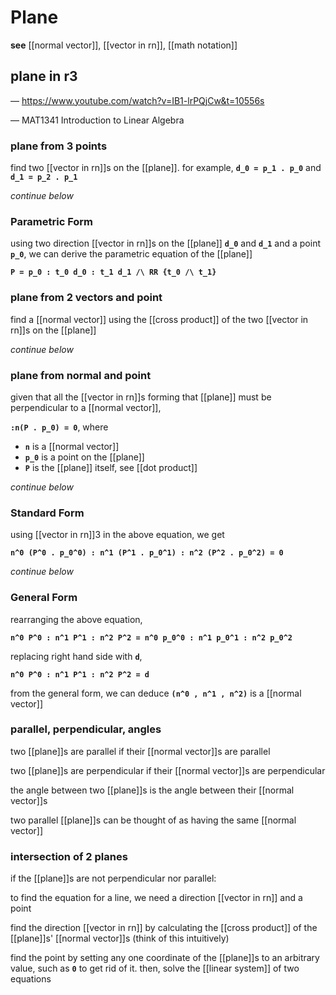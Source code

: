 # Plane

**see** [[normal vector]], [[vector in rn]], [[math notation]]

## plane in r3

&mdash; <https://www.youtube.com/watch?v=IB1-lrPQjCw&t=10556s>

&mdash; MAT1341 Introduction to Linear Algebra

### plane from 3 points

find two [[vector in rn]]s on the [[plane]]. for example, **`d_0 = p_1 . p_0`** and **`d_1 = p_2 . p_1`**

_continue below_

### Parametric Form

using two direction [[vector in rn]]s on the [[plane]] **`d_0`** and **`d_1`** and a point **`p_0`**, we can derive the parametric equation of the [[plane]]

**`P = p_0 : t_0 d_0 : t_1 d_1 /\ RR {t_0 /\ t_1}`**

### plane from 2 vectors and point

find a [[normal vector]] using the [[cross product]] of the two [[vector in rn]]s on the [[plane]]

_continue below_

### plane from normal and point

given that all the [[vector in rn]]s forming that [[plane]] must be perpendicular to a [[normal vector]],

**`:n(P . p_0) = 0`**, where

- **`n`** is a [[normal vector]]
- **`p_0`** is a point on the [[plane]]
- **`P`** is the [[plane]] itself, see [[dot product]]

_continue below_

### Standard Form

using [[vector in rn]]3 in the above equation, we get

**`n^0 (P^0 . p_0^0) : n^1 (P^1 . p_0^1) : n^2 (P^2 . p_0^2) = 0`**

_continue below_

### General Form

rearranging the above equation,

**`n^0 P^0 : n^1 P^1 : n^2 P^2 = n^0 p_0^0 : n^1 p_0^1 : n^2 p_0^2`**

replacing right hand side with **`d`**,

**`n^0 P^0 : n^1 P^1 : n^2 P^2 = d`**

from the general form, we can deduce **`(n^0 , n^1 , n^2)`** is a [[normal vector]]

### parallel, perpendicular, angles

two [[plane]]s are parallel if their [[normal vector]]s are parallel

two [[plane]]s are perpendicular if their [[normal vector]]s are perpendicular

the angle between two [[plane]]s is the angle between their [[normal vector]]s

two parallel [[plane]]s can be thought of as having the same [[normal vector]]

### intersection of 2 planes

if the [[plane]]s are not perpendicular nor parallel:

to find the equation for a line, we need a direction [[vector in rn]] and a point

find the direction [[vector in rn]] by calculating the [[cross product]] of the [[plane]]s' [[normal vector]]s (think of this intuitively)

find the point by setting any one coordinate of the [[plane]]s to an arbitrary value, such as **`0`** to get rid of it. then, solve the [[linear system]] of two equations

